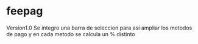 # feepag
Version1.0 
Se integro una barra de seleccion para así ampliar los metodos de pago y en cada metodo se calcula un % distinto
